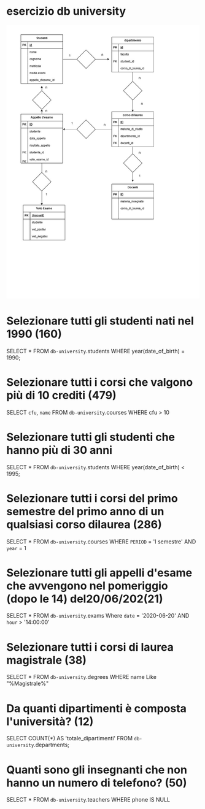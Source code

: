 # esercizio db university
![diagramma studenti universita](db.university.jpg)

# Selezionare tutti gli studenti nati nel 1990 (160)
SELECT * FROM `db-university`.students
WHERE year(date_of_birth) = 1990;

# Selezionare tutti i corsi che valgono più di 10 crediti (479)
SELECT `cfu`, `name` FROM `db-university`.courses
WHERE cfu > 10

 # Selezionare tutti gli studenti che hanno più di 30 anni
 SELECT * FROM `db-university`.students
WHERE year(date_of_birth) < 1995;


 # Selezionare tutti i corsi del primo semestre del primo anno di un qualsiasi corso dilaurea (286)

SELECT * FROM `db-university`.courses
WHERE `PERIOD` = 'I semestre'
AND `year` = 1



 # Selezionare tutti gli appelli d'esame che avvengono nel pomeriggio (dopo le 14) del20/06/202(21)

SELECT * FROM `db-university`.exams
Where `date` = '2020-06-20' AND `hour` > '14:00:00'

 # Selezionare tutti i corsi di laurea magistrale (38)

SELECT * FROM `db-university`.degrees
WHERE name Like "%Magistrale%" 

 # Da quanti dipartimenti è composta l'università? (12)

SELECT COUNT(*) AS 'totale_dipartimenti'
 FROM `db-university`.departments;

 # Quanti sono gli insegnanti che non hanno un numero di telefono? (50)

 SELECT * FROM `db-university`.teachers
WHERE phone IS NULL 